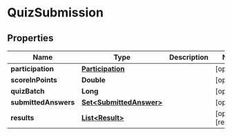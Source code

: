 

# QuizSubmission


## Properties

| Name | Type | Description | Notes |
|------------ | ------------- | ------------- | -------------|
|**participation** | [**Participation**](Participation.md) |  |  [optional] |
|**scoreInPoints** | **Double** |  |  [optional] |
|**quizBatch** | **Long** |  |  [optional] |
|**submittedAnswers** | [**Set&lt;SubmittedAnswer&gt;**](SubmittedAnswer.md) |  |  [optional] |
|**results** | [**List&lt;Result&gt;**](Result.md) |  |  [optional] [readonly] |




